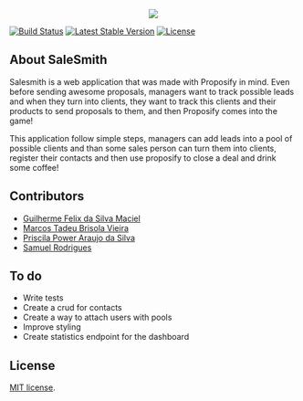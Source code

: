 <p align="center"><img src="https://d241gzwmzya7ka.cloudfront.net/assets/logo-main.svg"></p>

<a href="https://travis-ci.org/laravel/framework"><img src="https://travis-ci.org/laravel/framework.svg" alt="Build Status"></a>
<a href="https://packagist.org/packages/laravel/framework"><img src="https://poser.pugx.org/laravel/framework/v/stable.svg" alt="Latest Stable Version"></a>
<a href="https://packagist.org/packages/laravel/framework"><img src="https://poser.pugx.org/laravel/framework/license.svg" alt="License"></a>
</p>

## About SaleSmith

Salesmith is a web application that was made with Proposify in mind. Even before sending awesome proposals, managers want to track possible leads and when they turn into clients, they want to track this clients and their products to send proposals to them, and then Proposify comes into the game!

This application follow simple steps, managers can add leads into a pool of possible clients and than some sales person can turn them into clients, register their contacts and then use proposify to close a deal and drink some coffee!

## Contributors

- [Guilherme Felix da Silva Maciel](guifelix.maciel@gmail.com)
- [Marcos Tadeu Brisola Vieira](marcos.viera@gmail.com)
- [Priscila Power Araujo da Silva](priscilapower92@gmail.com)
- [Samuel Rodrigues](sam@olivers.tech)


## To do

- Write tests
- Create a crud for contacts
- Create a way to attach users with pools
- Improve styling
- Create statistics endpoint for the dashboard

## License

[MIT license](https://opensource.org/licenses/MIT).
